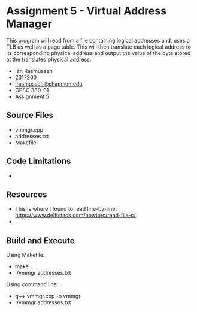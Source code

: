 # Assignment 5 - Virtual Address Manager

This program will read from a file containing logical addresses and, uses a TLB as well as a page table. This will then translate each logical address to its corresponding physical address and output the value of the byte stored at the translated physical address.

* Ian Rasmussen
* 2317200
* irasmussen@chapman.edu
* CPSC 380-01
* Assignment 5

## Source Files
* vmmgr.cpp
* addresses.txt
* Makefile

## Code Limitations
* 

## Resources
* This is where I found to read line-by-line: https://www.delftstack.com/howto/c/read-file-c/
* 

## Build and Execute
Using Makefile:
* make
* ./vmmgr addresses.txt

Using command line:
* g++ vmmgr.cpp -o vmmgr
* ./vmmgr addresses.txt